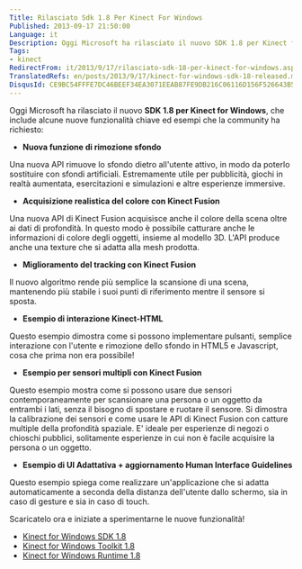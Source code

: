 ```yaml
---
Title: Rilasciato Sdk 1.8 Per Kinect For Windows
Published: 2013-09-17 21:50:00
Language: it
Description: Oggi Microsoft ha rilasciato il nuovo SDK 1.8 per Kinect for Windows , che include alcune nuove funzionalità chiave ed esempi che la community ha richiesto Nuova funzione di rimozione sfondo Una nuova API rimuove lo sfondo dietro all'utente attivo, in modo da poterlo sostituire con sfondi artificiali. Estremamente utile per pubblicità, giochi in realtà aumentata, esercitazioni e simulazioni e altre esperienze immersive.
Tags:
- kinect
RedirectFrom: it/2013/9/17/rilasciato-sdk-18-per-kinect-for-windows.aspx
TranslatedRefs: en/posts/2013/9/17/kinect-for-windows-sdk-18-released.md
DisqusId: CE9BC54FFFE7DC46BEEF34EA3071EEAB87FE9DB216C06116D156F526643B5113
---
```

Oggi Microsoft ha rilasciato il nuovo **SDK 1.8 per Kinect for Windows**, che include alcune nuove funzionalità chiave ed esempi che la community ha richiesto:

*   **Nuova funzione di rimozione sfondo**  

 Una nuova API rimuove lo sfondo dietro all'utente attivo, in modo
da poterlo sostituire con sfondi artificiali. Estremamente utile
per pubblicità, giochi in realtà aumentata, esercitazioni e
simulazioni e altre esperienze immersive.

*   **Acquisizione realistica del colore con Kinect
Fusion**  

 Una nuova API di Kinect Fusion acquisisce anche il colore della
scena oltre ai dati di profondità. In questo modo è possibile
catturare anche le informazioni di colore degli oggetti, insieme al
modello 3D. L'API produce anche una texture che si adatta alla mesh
prodotta.

*   **Miglioramento del tracking con Kinect
Fusion**  

 Il nuovo algoritmo rende più semplice la scansione di una scena,
mantenendo più stabile i suoi punti di riferimento mentre il
sensore si sposta.

*   **Esempio di interazione Kinect-HTML**  

 Questo esempio dimostra come si possono implementare pulsanti,
semplice interazione con l'utente e rimozione dello sfondo in HTML5
e Javascript, cosa che prima non era possibile!

*   **Esempio per sensori multipli con Kinect
Fusion**  

 Questo esempio mostra come si possono usare due sensori
contemporaneamente per scansionare una persona o un oggetto da
entrambi i lati, senza il bisogno di spostare e ruotare il sensore.
Si dimostra la calibrazione dei sensori e come usare le API di
Kinect Fusion con catture multiple della profondità spaziale. E'
ideale per esperienze di negozi o chioschi pubblici, solitamente
esperienze in cui non è facile acquisire la persona o un
oggetto.

*   **Esempio di UI Adattativa + aggiornamento Human
Interface Guidelines**  

 Questo esempio spiega come realizzare un'applicazione che si
adatta automaticamente a seconda della distanza dell'utente dallo
schermo, sia in caso di gesture e sia in caso di touch.

Scaricatelo ora e iniziate a sperimentarne le nuove funzionalità!

*   <a href="http://www.microsoft.com/en-us/download/details.aspx?id=40278" target="_blank">Kinect for Windows SDK 1.8</a>
*   <a href="http://www.microsoft.com/en-us/download/details.aspx?id=40276" target="_blank">Kinect for Windows Toolkit 1.8</a>
*   <a href="http://www.microsoft.com/en-us/download/details.aspx?id=40277" target="_blank">Kinect for Windows Runtime 1.8</a>